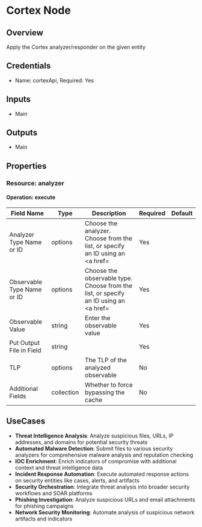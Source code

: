 # Cortex Node

## Overview

Apply the Cortex analyzer/responder on the given entity

## Credentials

- Name: cortexApi, Required: Yes

## Inputs

- Main

## Outputs

- Main

## Properties

### Resource: analyzer

#### Operation: execute

| Field Name | Type | Description | Required | Default |
|---|---|---|---|---|
| Analyzer Type Name or ID | options | Choose the analyzer. Choose from the list, or specify an ID using an <a href= | Yes |  |
| Observable Type Name or ID | options | Choose the observable type. Choose from the list, or specify an ID using an <a href= | Yes |  |
| Observable Value | string | Enter the observable value | Yes |  |
| Put Output File in Field | string |  | Yes |  |
| TLP | options | The TLP of the analyzed observable | No |  |
| Additional Fields | collection | Whether to force bypassing the cache | No |  |

## UseCases

- **Threat Intelligence Analysis**: Analyze suspicious files, URLs, IP addresses, and domains for potential security threats
- **Automated Malware Detection**: Submit files to various security analyzers for comprehensive malware analysis and reputation checking
- **IOC Enrichment**: Enrich indicators of compromise with additional context and threat intelligence data
- **Incident Response Automation**: Execute automated response actions on security entities like cases, alerts, and artifacts
- **Security Orchestration**: Integrate threat analysis into broader security workflows and SOAR platforms
- **Phishing Investigation**: Analyze suspicious URLs and email attachments for phishing campaigns
- **Network Security Monitoring**: Automate analysis of suspicious network artifacts and indicators

